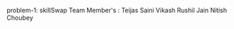 problem-1: skillSwap
Team Member's :
      Teijas Saini
      Vikash
      Rushil Jain
      Nitish Choubey

      

